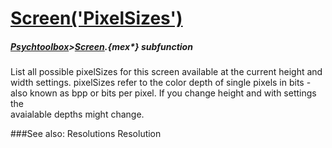 # [Screen('PixelSizes')](Screen-PixelSizes) 
##### [Psychtoolbox](Pyschtoolbox)>[Screen](Screen).{mex*} subfunction


List all possible pixelSizes for this screen available at the current height and  
width settings. pixelSizes refer to the color depth of single pixels in bits -  
also known as bpp or bits per pixel. If you change height and with settings the  
avaialable depths might change.  


###See also:
Resolutions Resolution
